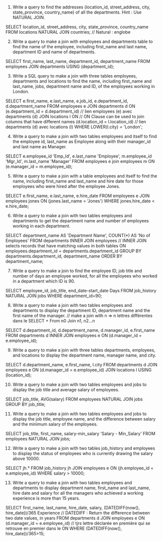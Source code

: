 1.  Write a query to find the addresses (location\_id, street\_address,
    city, state\_province, country\_name) of all the departments. Hint :
    Use NATURAL JOIN.

SELECT location\_id, street\_address, city, state\_province,
country\_name FROM locations NATURAL JOIN countries; // Natural :
englobe

2.  Write a query to make a join with employees and departments table to
    find the name of the employee, including first\_name and last name,
    department ID and name of departments.

SELECT first\_name, last\_name, department\_id, department\_name FROM
employees JOIN departments USING (department\_id);

3.  Write a SQL query to make a join with three tables employees,
    departments and locations to find the name, including first\_name
    and last\_name, jobs, department name and ID, of the employees
    working in London.

SELECT e.first\_name, e.last\_name, e.job\_id, e.department\_id,
d.department\_name FROM employees e JOIN departments d ON
(e.department\_id = d.department\_id) // lien employees (e) avec
departments (d) JOIN locations l ON // ON Clause can be used to join
columns that have different names (d.location\_id = l.location\_id) //
lien departments (d) avec locations (l) WHERE LOWER(l.city) = 'London';

4.  Write a query to make a join with two tables employees and itself to
    find the employee id, last\_name as Employee along with their
    manager\_id and last name as Manager.

SELECT e.employee\_id 'Emp\_Id', e.last\_name 'Employee', m.employee\_id
'Mgr\_Id', m.last\_name 'Manager' FROM employees e join employees m ON
(e.manager\_id = m.employee\_id);

5.  Write a query to make a join with a table employees and itself to
    find the name, including first\_name and last\_name and hire date
    for those employees who were hired after the employee Jones.

SELECT e.first\_name, e.last\_name, e.hire\_date FROM employees e JOIN
employees jones ON (jones.last\_name = 'Jones') WHERE jones.hire\_date
\< e.hire\_date;

6.  Write a query to make a join with two tables employees and
    departments to get the department name and number of employees
    working in each department.

SELECT department\_name AS 'Department Name', COUNT(\*) AS 'No of
Employees' FROM departments INNER JOIN employees // INNER JOIN selects
records that have matching values in both tables ON
employees.department\_id = departments.department\_id GROUP BY
departments.department\_id, department\_name ORDER BY department\_name;

7.  Write a query to make a join to find the employee ID, job title and
    number of days an employee worked, for all the employees who worked
    in a department which ID is 90.

SELECT employee\_id, job\_title, end\_date-start\_date Days FROM
job\_history NATURAL JOIN jobs WHERE department\_id=90;

8.  Write a query to make a join with two tables employees and
    departments to display the department ID, department name and the
    first name of the manager. // make a join with n =\> n lettres
    différentes dans le SELECT + From n0 Join n1, n2...n

SELECT d.department\_id, d.department\_name, d.manager\_id,
e.first\_name FROM departments d INNER JOIN employees e ON
(d.manager\_id = e.employee\_id);

9.  Write a query to make a join with three tables departments,
    employees, and locations to display the department name, manager
    name, and city.

SELECT d.department\_name, e.first\_name, l.city FROM departments d JOIN
employees e ON (d.manager\_id = e.employee\_id) JOIN locations l USING
(location\_id);

10. Write a query to make a join with two tables employees and jobs to
    display the job title and average salary of employees.

SELECT job\_title, AVG(salary) FROM employees NATURAL JOIN jobs GROUP BY
job\_title;

11. Write a query to make a join with two tables employees and jobs to
    display the job title, employee name, and the difference between
    salary and the minimum salary of the employees.

SELECT job\_title, first\_name, salary-min\_salary 'Salary -
Min\_Salary' FROM employees NATURAL JOIN jobs;

12. Write a query to make a join with two tables job\_history and
    employees to display the status of employees who is currently
    drawing the salary above 10000.

SELECT jh.\* FROM job\_history jh JOIN employees e ON (jh.employee\_id =
e.employee\_id) WHERE salary \> 10000;

13. Write a query to make a join with two tables employees and
    departments to display department name, first\_name and last\_name,
    hire date and salary for all the managers who achieved a working
    experience is more than 15 years.

SELECT first\_name, last\_name, hire\_date, salary, (DATEDIFF(now(),
hire\_date))/365 Experience // DATEDIFF : Return the difference between
two date values, in years FROM departments d JOIN employees e ON
(d.manager\_id = e.employee\_id) // tjrs lettre déclarée en première qui
se retrouve en premier dans le ON WHERE (DATEDIFF(now(),
hire\_date))/365\>15;
